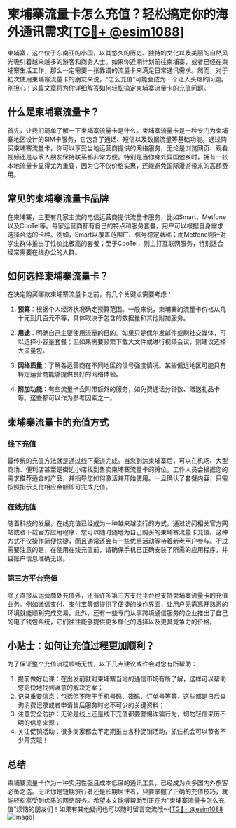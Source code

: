 # 柬埔寨流量卡怎么充值？轻松搞定你的海外通讯需求[[TG💪+ @esim1088](https://t.me/s/esim1088)]

柬埔寨，这个位于东南亚的小国，以其悠久的历史、独特的文化以及美丽的自然风光吸引着越来越多的游客和商务人士。如果你近期计划前往柬埔寨，或者已经在柬埔寨生活工作，那么一定需要一张靠谱的流量卡来满足日常通讯需求。然而，对于初次使用柬埔寨流量卡的朋友来说，“怎么充值”可能会成为一个让人头疼的问题。别担心！这篇文章将为你详细解答如何轻松搞定柬埔寨流量卡的充值问题。

## 什么是柬埔寨流量卡？

首先，让我们简单了解一下柬埔寨流量卡是什么。柬埔寨流量卡是一种专门为柬埔寨地区设计的SIM卡服务，它包含了通话、短信以及数据流量等基础功能。通过购买柬埔寨流量卡，你可以享受当地运营商提供的网络服务，无论是浏览网页、观看视频还是与家人朋友保持联系都非常方便。特别是当你身处异国他乡时，拥有一张本地流量卡显得尤为重要，因为它不仅价格实惠，还能避免国际漫游带来的高额费用。

## 常见的柬埔寨流量卡品牌

在柬埔寨，主要有几家主流的电信运营商提供流量卡服务，比如Smart、Metfone以及CooTel等。每家运营商都有自己的特点和服务套餐，用户可以根据自身需求选择合适的卡种。例如，Smart以覆盖范围广、信号稳定著称；而Metfone则针对学生群体推出了性价比极高的套餐；至于CooTel，则主打互联网服务，特别适合经常需要在线办公的人群。

## 如何选择柬埔寨流量卡？

在决定购买哪款柬埔寨流量卡之前，有几个关键点需要考虑：

1. **预算**：根据个人经济状况确定预算范围。一般来说，柬埔寨的流量卡价格从几十元到几百元不等，具体取决于包含的数据量和其他附加服务。
   
2. **用途**：明确自己主要使用流量的目的。如果只是偶尔发邮件或刷社交媒体，可以选择小容量套餐；但如果需要频繁下载大文件或进行视频会议，则建议选择大流量包。
   
3. **网络质量**：了解各运营商在不同地区的信号强度情况。某些偏远地区可能只有特定运营商能够提供良好的网络体验。
   
4. **附加功能**：有些流量卡会附带额外的服务，如免费通话分钟数、赠送礼品卡等。这些都可以作为参考因素之一。

## 柬埔寨流量卡的充值方式

### 线下充值

最传统的充值方法就是通过线下渠道完成。当您到达柬埔寨后，可以在机场、大型商场、便利店甚至是街边小店找到售卖柬埔寨流量卡的摊位。工作人员会根据您的需求推荐适合的产品，并指导您如何激活并开始使用。一旦确认了套餐内容，只需按照指示支付相应金额即可完成充值。

### 在线充值

随着科技的发展，在线充值已经成为一种越来越流行的方式。通过访问相关官方网站或者下载官方应用程序，您可以随时随地为自己购买的柬埔寨流量卡充值。这种方式不仅操作简便快捷，而且通常还会有一些优惠活动等待着新老用户参与。不过需要注意的是，在使用在线充值前，请确保手机已正确安装了所需的应用程序，并且账户信息准确无误。

### 第三方平台充值

除了直接从运营商处充值外，还有许多第三方支付平台也支持柬埔寨流量卡的充值业务。例如微信支付、支付宝等都提供了便捷的操作界面，让用户无需离开熟悉的环境就能顺利完成交易。此外，还有一些专门从事跨境通信服务的企业推出了自己的电子钱包系统，它们往往能够提供更多样化的选择以及更具竞争力的价格。

## 小贴士：如何让充值过程更加顺利？

为了保证整个充值流程顺畅无忧，以下几点建议或许会对您有所帮助：

1. 提前做好功课：在出发前就对柬埔寨当地的通信市场有所了解，这样可以帮助您更快地找到满意的解决方案；
2. 记录重要信息：包括但不限于手机号码、密码、订单号等等，这些都是日后查询消费记录或者申请售后服务时必不可少的关键资料；
3. 注意安全防护：无论是线上还是线下充值都要警惕诈骗行为，切勿轻信来历不明的信息来源；
4. 关注促销活动：很多商家都会不定期推出各种促销活动，抓住机会可以节省不少开支哦！

## 总结

柬埔寨流量卡作为一种实用性强且成本低廉的通讯工具，已经成为众多国内外旅客必备之选。无论你是短期旅行者还是长期居住者，只要掌握了正确的充值技巧，就能轻松享受到优质的网络服务。希望本文能够帮助到正在为“柬埔寨流量卡怎么充值”烦恼的朋友们！如果有其他疑问也可以随时留言交流哦～[[TG💪+ @esim1088](https://t.me/s/esim1088) ![Image](https://i.postimg.cc/4NQfJmqS/Snipaste-2025-05-13-00-14-12.png)]